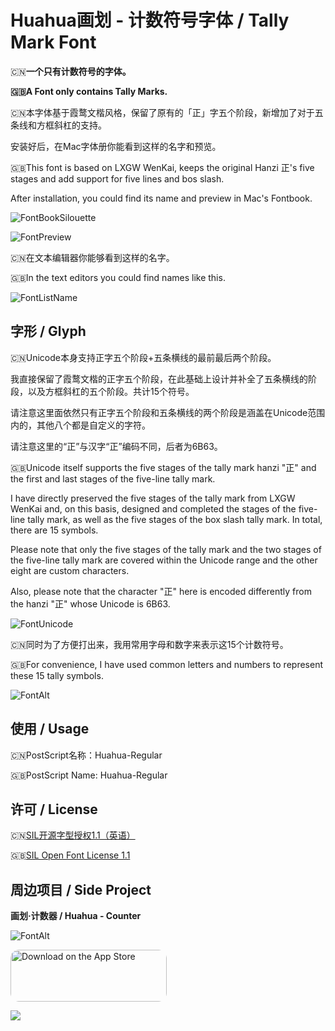 # Huahua画划 - 计数符号字体 / Tally Mark Font



🇨🇳**一个只有计数符号的字体。**

**🇬🇧A Font only contains Tally Marks.**



🇨🇳本字体基于霞鹜文楷风格，保留了原有的「正」字五个阶段，新增加了对于五条线和方框斜杠的支持。

安装好后，在Mac字体册你能看到这样的名字和预览。

🇬🇧This font is based on LXGW WenKai, keeps the original Hanzi 正's five stages and add support for five lines and bos slash.

After installation, you could find its name and preview in Mac's Fontbook.

![FontBookSilouette](Media/FontBookSilouette.png )

![FontPreview](Media/FontPreview.png)

🇨🇳在文本编辑器你能够看到这样的名字。

🇬🇧In the text editors you could find names like this.

![FontListName](Media/FontListName.png)




## 字形 / Glyph

🇨🇳Unicode本身支持正字五个阶段+五条横线的最前最后两个阶段。

我直接保留了霞鹜文楷的正字五个阶段，在此基础上设计并补全了五条横线的阶段，以及方框斜杠的五个阶段。共计15个符号。

请注意这里面依然只有正字五个阶段和五条横线的两个阶段是涵盖在Unicode范围内的，其他八个都是自定义的字符。

请注意这里的“正”与汉字“正”编码不同，后者为6B63。

🇬🇧Unicode itself supports the five stages of the tally mark hanzi "正" and the first and last stages of the five-line tally mark.

I have directly preserved the five stages of the tally mark from LXGW WenKai and, on this basis, designed and completed the stages of the five-line tally mark, as well as the five stages of the box slash tally mark. In total, there are 15 symbols.

Please note that only the five stages of the tally mark and the two stages of the five-line tally mark are covered within the Unicode range and the other eight are custom characters.

Also, please note that the character "正" here is encoded differently from the hanzi "正" whose Unicode is 6B63.

![FontUnicode](Media/FontUnicode.jpg) 



🇨🇳同时为了方便打出来，我用常用字母和数字来表示这15个计数符号。

🇬🇧For convenience, I have used common letters and numbers to represent these 15 tally symbols.

![FontAlt](Media/FontAlt.jpg)


## 使用 / Usage

🇨🇳PostScript名称：Huahua-Regular

🇬🇧PostScript Name: Huahua-Regular

## 许可 / License

🇨🇳[SIL开源字型授权1.1（英语）](https://github.com/hshsilver/Huahua-Tally-Marks-Font/blob/main/OFL.txt)

🇬🇧[SIL Open Font License 1.1](https://github.com/hshsilver/Huahua-Tally-Marks-Font/blob/main/OFL.txt)


## 周边项目 / Side Project
**画划·计数器 / Huahua - Counter**



![FontAlt](Media/HuahuaLogo.png)



<a href="https://apps.apple.com/app/hua-hua-counter/id6503291347?itsct=apps_box_badge&amp;itscg=30200" style="display: inline-block; overflow: hidden; border-radius: 13px; width: 250px; height: 83px;"><img src="https://tools.applemediaservices.com/api/badges/download-on-the-app-store/black/en-us?size=250x83&amp;releaseDate=1716940800" alt="Download on the App Store" style="border-radius: 13px; width: 250px; height: 83px;"></a>

<img src="https://tools-qr-production.s3.amazonaws.com/output/apple-toolbox/52ac29b5f5df5d17b0428d1b849cb602/3cc1e131137ab285f01558ec547ca7fb.png">